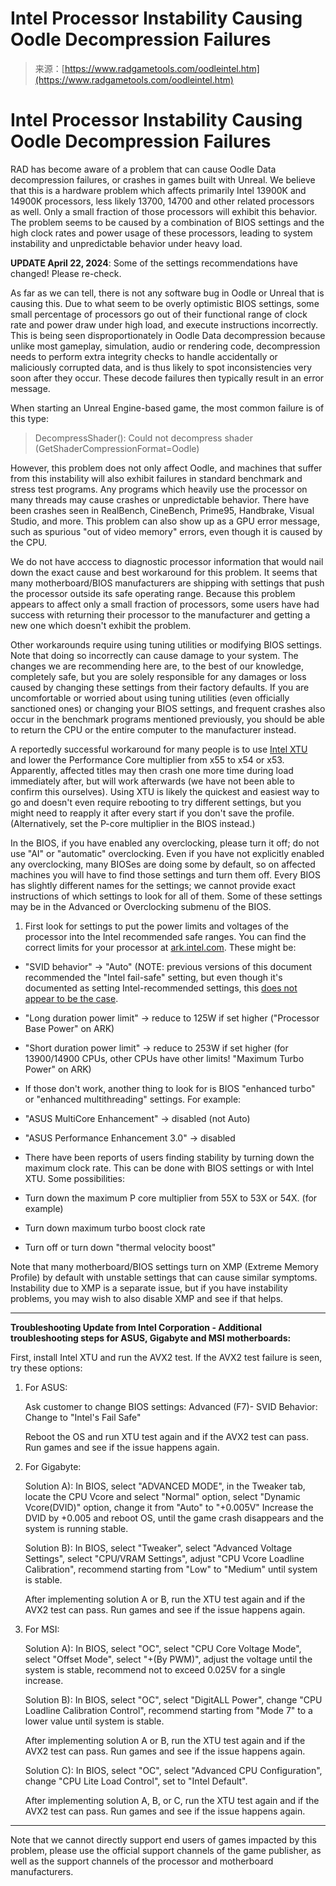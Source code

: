 <!--yml
category: 未分类
date: 2024-05-29 13:19:40
-->

# Intel Processor Instability Causing Oodle Decompression Failures

> 来源：[https://www.radgametools.com/oodleintel.htm](https://www.radgametools.com/oodleintel.htm)

# Intel Processor Instability Causing Oodle Decompression Failures

RAD has become aware of a problem that can cause Oodle Data decompression failures, or crashes in games built with Unreal. We believe that this is a hardware problem which affects primarily Intel 13900K and 14900K processors, less likely 13700, 14700 and other related processors as well. Only a small fraction of those processors will exhibit this behavior. The problem seems to be caused by a combination of BIOS settings and the high clock rates and power usage of these processors, leading to system instability and unpredictable behavior under heavy load.

**UPDATE April 22, 2024**: Some of the settings recommendations have changed! Please re-check.

As far as we can tell, there is not any software bug in Oodle or Unreal that is causing this. Due to what seem to be overly optimistic BIOS settings, some small percentage of processors go out of their functional range of clock rate and power draw under high load, and execute instructions incorrectly. This is being seen disproportionately in Oodle Data decompression because unlike most gameplay, simulation, audio or rendering code, decompression needs to perform extra integrity checks to handle accidentally or maliciously corrupted data, and is thus likely to spot inconsistencies very soon after they occur. These decode failures then typically result in an error message.

When starting an Unreal Engine-based game, the most common failure is of this type:

> DecompressShader(): Could not decompress shader (GetShaderCompressionFormat=Oodle)

However, this problem does not only affect Oodle, and machines that suffer from this instability will also exhibit failures in standard benchmark and stress test programs. Any programs which heavily use the processor on many threads may cause crashes or unpredictable behavior. There have been crashes seen in RealBench, CineBench, Prime95, Handbrake, Visual Studio, and more. This problem can also show up as a GPU error message, such as spurious "out of video memory" errors, even though it is caused by the CPU.

We do not have acccess to diagnostic processor information that would nail down the exact cause and best workaround for this problem. It seems that many motherboard/BIOS manufacturers are shipping with settings that push the processor outside its safe operating range. Because this problem appears to affect only a small fraction of processors, some users have had success with returning their processor to the manufacturer and getting a new one which doesn't exhibit the problem.

Other workarounds require using tuning utilities or modifying BIOS settings. Note that doing so incorrectly can cause damage to your system. The changes we are recommending here are, to the best of our knowledge, completely safe, but you are solely responsible for any damages or loss caused by changing these settings from their factory defaults. If you are uncomfortable or worried about using tuning utilities (even officially sanctioned ones) or changing your BIOS settings, and frequent crashes also occur in the benchmark programs mentioned previously, you should be able to return the CPU or the entire computer to the manufacturer instead.

A reportedly successful workaround for many people is to use [Intel XTU](https://www.intel.com/content/www/us/en/download/17881/intel-extreme-tuning-utility-intel-xtu.html) and lower the Performance Core multiplier from x55 to x54 or x53\. Apparently, affected titles may then crash one more time during load immediately after, but will work afterwards (we have not been able to confirm this ourselves). Using XTU is likely the quickest and easiest way to go and doesn't even require rebooting to try different settings, but you might need to reapply it after every start if you don't save the profile. (Alternatively, set the P-core multiplier in the BIOS instead.)

In the BIOS, if you have enabled any overclocking, please turn it off; do not use "AI" or "automatic" overclocking. Even if you have not explicitly enabled any overclocking, many BIOSes are doing some by default, so on affected machines you will have to find those settings and turn them off. Every BIOS has slightly different names for the settings; we cannot provide exact instructions of which settings to look for all of them. Some of these settings may be in the Advanced or Overclocking submenu of the BIOS.

1.  First look for settings to put the power limits and voltages of the processor into the Intel recommended safe ranges. You can find the correct limits for your processor at [ark.intel.com](https://ark.intel.com). These might be:

*   "SVID behavior" → "Auto" (NOTE: previous versions of this document recommended the "Intel fail-safe" setting, but even though it's documented as setting Intel-recommended settings, this [does not appear to be the case](https://hothardware.com/news/falcon-nw-potential-fix-raptor-lake-crashes).
*   "Long duration power limit" → reduce to 125W if set higher ("Processor Base Power" on ARK)
*   "Short duration power limit" → reduce to 253W if set higher (for 13900/14900 CPUs, other CPUs have other limits! "Maximum Turbo Power" on ARK)

*   If those don't work, another thing to look for is BIOS "enhanced turbo" or "enhanced multithreading" settings. For example:

*   "ASUS MultiCore Enhancement" → disabled (not Auto)
*   "ASUS Performance Enhancement 3.0" → disabled

*   There have been reports of users finding stability by turning down the maximum clock rate. This can be done with BIOS settings or with Intel XTU. Some possibilities:

*   Turn down the maximum P core multiplier from 55X to 53X or 54X. (for example)
*   Turn down maximum turbo boost clock rate
*   Turn off or turn down "thermal velocity boost"

Note that many motherboard/BIOS settings turn on XMP (Extreme Memory Profile) by default with unstable settings that can cause similar symptoms. Instability due to XMP is a separate issue, but if you have instability problems, you may wish to also disable XMP and see if that helps.

* * *

**Troubleshooting Update from Intel Corporation - Additional troubleshooting steps for ASUS, Gigabyte and MSI motherboards:**

First, install Intel XTU and run the AVX2 test. If the AVX2 test failure is seen, try these options:

1.  For ASUS:

    Ask customer to change BIOS settings: Advanced (F7)- SVID Behavior: Change to "Intel's Fail Safe"

    Reboot the OS and run XTU test again and if the AVX2 test can pass. Run games and see if the issue happens again.
2.  For Gigabyte:

    Solution A): In BIOS, select "ADVANCED MODE", in the Tweaker tab, locate the CPU Vcore and select "Normal" option, select "Dynamic Vcore(DVID)" option, change it from "Auto" to "+0.005V" Increase the DVID by +0.005 and reboot OS, until the game crash disappears and the system is running stable.

    Solution B): In BIOS, select "Tweaker", select "Advanced Voltage Settings", select "CPU/VRAM Settings", adjust "CPU Vcore Loadline Calibration", recommend starting from "Low" to "Medium" until system is stable.

    After implementing solution A or B, run the XTU test again and if the AVX2 test can pass. Run games and see if the issue happens again.
3.  For MSI:

    Solution A): In BIOS, select "OC", select "CPU Core Voltage Mode", select "Offset Mode", select "+(By PWM)", adjust the voltage until the system is stable, recommend not to exceed 0.025V for a single increase.

    Solution B): In BIOS, select "OC", select "DigitALL Power", change "CPU Loadline Calibration Control", recommend starting from "Mode 7" to a lower value until system is stable.

    After implementing solution A or B, run the XTU test again and if the AVX2 test can pass. Run games and see if the issue happens again.

    Solution C): In BIOS, select "OC", select "Advanced CPU Configuration", change "CPU Lite Load Control", set to "Intel Default".

    After implementing solution A, B, or C, run the XTU test again and if the AVX2 test can pass. Run games and see if the issue happens again.

* * *

Note that we cannot directly support end users of games impacted by this problem, please use the official support channels of the game publisher, as well as the support channels of the processor and motherboard manufacturers.